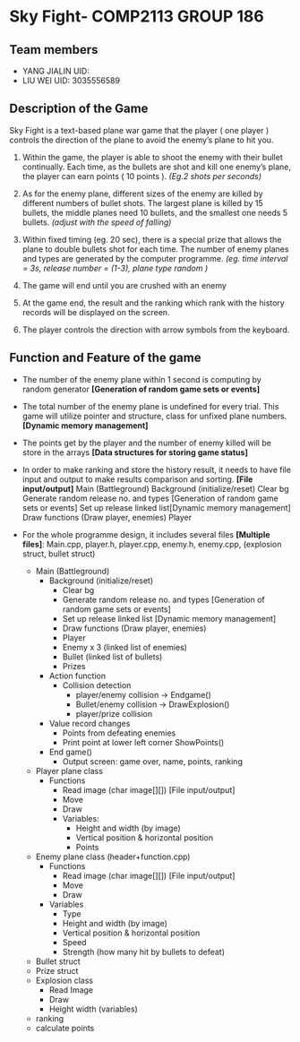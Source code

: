 # Sky Fight- COMP2113 GROUP 186
## Team members
- YANG JIALIN UID:
- LIU WEI     UID: 3035556589
## Description of the Game
Sky Fight is a text-based plane war game that the player ( one player ) controls the direction of the plane to avoid the enemy’s plane to hit you.
1. Within the game, the player is able to shoot the enemy with their bullet continually. Each time, as the bullets are shot and kill one enemy’s plane, the player can earn points ( 10 points ). *(Eg.2 shots per seconds)*

2. As for the enemy plane, different sizes of the enemy are killed by different numbers of bullet shots. The largest plane is killed by 15 bullets, the middle planes need 10 bullets, and the smallest one needs 5 bullets. *(adjust with the speed of falling)*

3. Within fixed timing (eg. 20 sec), there is a special prize that allows the plane to double bullets shot for each time.
The number of enemy planes and types are generated by the computer programme. 
  *(eg. time interval = 3s, release number = (1-3), plane type random )*

4. The game will end until you are crushed with an enemy

5. At the game end, the result and the ranking which rank with the history records will be displayed on the screen.
 
6. The player controls the direction with arrow symbols from the keyboard.

## Function and Feature of the game
 
- The number of the enemy plane within 1 second is computing by random generator 
   **[Generation of random game sets or events]**
 
- The total number of the enemy plane is undefined for every trial. This game will utilize pointer and structure, class for unfixed plane numbers. 
   **[Dynamic memory management]**
 
- The points get by the player and the number of enemy killed will be store in the arrays
  **[Data structures for storing game status]**
 
- In order to make ranking and store the history result, it needs to have file input and output to make results comparison and sorting. 
**[File input/output]**
 Main (Battleground)
Background (initialize/reset)
Clear bg
Generate random release no. and types  [Generation of random game sets or events]
Set up release linked list[Dynamic memory management]
Draw functions (Draw player, enemies) 
Player

- For the whole programme design, it includes several files **[Multiple files]**: Main.cpp, player.h, player.cpp, enemy.h, enemy.cpp, (explosion struct, bullet struct) 
  - Main (Battleground)
    - Background (initialize/reset)
      - Clear bg
      - Generate random release no. and types  [Generation of random game sets or events]
      - Set up release linked list [Dynamic memory management]
      - Draw functions (Draw player, enemies) 
      - Player
      - Enemy x 3 (linked list of enemies)
      - Bullet (linked list of bullets)
      - Prizes 
    - Action function
      - Collision detection
        - player/enemy collision -> Endgame()
        - Bullet/enemy collision -> DrawExplosion()
        - player/prize collision 
    - Value record changes
      - Points from defeating enemies
      - Print point at lower left corner ShowPoints()
    - End game() 
      - Output screen: game over, name, points, ranking
  - Player plane class 
    - Functions
      - Read image (char image[][]) [File input/output]
      - Move
      - Draw 
      - Variables: 
        - Height and width (by image)
        - Vertical position & horizontal position
        - Points 
  - Enemy plane class (header+function.cpp)
    - Functions
      - Read image (char image[][]) [File input/output]
      - Move 
      - Draw
    - Variables
      - Type
      - Height and width (by image)
      - Vertical position & horizontal position
      - Speed 
      - Strength (how many hit by bullets to defeat)
  - Bullet struct 
  - Prize struct
  - Explosion class
    - Read Image
    - Draw 
    - Height width (variables)
  - ranking
  - calculate points


      


     






 
  
